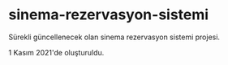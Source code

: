 # sinema-rezervasyon-sistemi

Sürekli güncellenecek olan sinema rezervasyon sistemi projesi.

1 Kasım 2021'de oluşturuldu.

